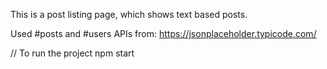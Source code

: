 This is a post listing page, which shows text based posts.

Used #posts and #users APIs from: https://jsonplaceholder.typicode.com/

// To run the project
npm start

